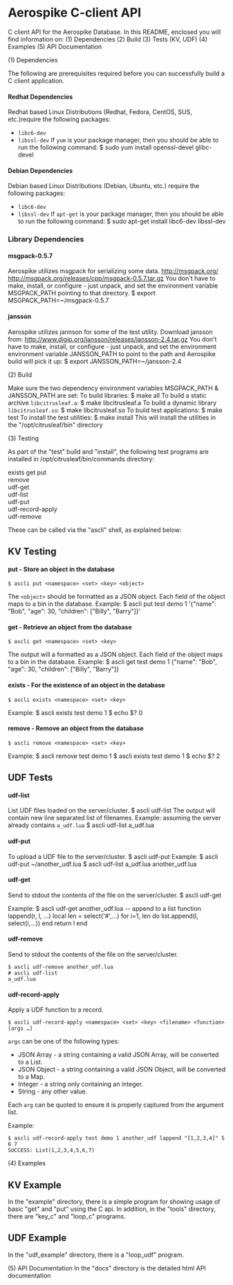 # Aerospike C-client API

C client API for the Aerospike Database.
In this README, enclosed you will find information on:
(1) Dependencies
(2) Build
(3) Tests (KV, UDF)
(4) Examples
(5) API Documentation

(1) Dependencies

The following are prerequisites required before you can successfully build a C client application. 

#### Redhat Dependencies
Redhat based Linux Distributions (Redhat, Fedora, CentOS, SUS, etc.)require the following packages:
* `libc6-dev`
* `libssl-dev`
If `yum` is your package manager, then you should be able to run the following command:
    $ sudo yum install openssl-devel glibc-devel 

#### Debian Dependencies
Debian based Linux Distributions (Debian, Ubuntu, etc.) require the following packages:
* `libc6-dev`
* `libssl-dev`
If `apt-get` is your package manager, then you should be able to run the following command:
	$ sudo apt-get install libc6-dev libssl-dev 

### Library Dependencies
#### msgpack-0.5.7
Aerospike utilizes msgpack for serializing some data. http://msgpack.org/  
http://msgpack.org/releases/cpp/msgpack-0.5.7.tar.gz 
You don't have to make, install, or configure - just unpack, and set the environment
variable MSGPACK_PATH pointing to that directory.
	$ export MSGPACK_PATH=~/msgpack-0.5.7
 
#### jansson
Aerospike utilizes jannson for some of the test utility. 
Download jansson from: http://www.digip.org/jansson/releases/jansson-2.4.tar.gz 
You don't have to make, install, or configure - just unpack, and set the environment
environment variable JANSSON_PATH to point to the path and Aerospike build will pick it up:
	$ export JANSSON_PATH=~/jansson-2.4

(2) Build

Make sure the two dependency environment variables MSGPACK_PATH & JANSSON_PATH are set:
To build libraries:
	$ make all
To build a static archive `libcitrusleaf.a`:
	$ make libcitrusleaf.a
To build a dynamic library `libcitrusleaf.so`:
	$ make libcitrusleaf.so
To build test applications:
	$ make test
To install the test utilities:
	$ make install
This will install the utilities in the "/opt/citrusleaf/bin" directory

(3) Testing

As part of the "test" build and "install", the following test programs are installed in 
/opt/citrusleaf/bin/commands directory:

exists
get
put  
remove  
udf-get  
udf-list  
udf-put  
udf-record-apply  
udf-remove

These can be called via the "ascli" shell, as explained below:

## KV Testing
#### put - Store an object in the database
	$ ascli put <namespace> <set> <key> <object>
The `<object>` should be formatted as a JSON object. Each field of the object maps to a bin in the database.
Example:
	$ ascli put test demo 1 '{"name": "Bob", "age": 30, "children": ["Billy", "Barry"]}'

#### get - Retrieve an object from the database
	$ ascli get <namespace> <set> <key>
The output will a formatted as a JSON object. Each field of the object maps to a bin in the database.
Example:
	$ ascli get test demo 1
	{"name": "Bob", "age": 30, "children": ["Billy", "Barry"]}

#### exists - For the existence of an object in the database
	$ ascli exists <namespace> <set> <key>
Example:
	$ ascli exists test demo 1
	$ echo $?
	0

#### remove - Remove an object from the database
	$ ascli remove <namespace> <set> <key>
Example:
	$ ascli remove test demo 1
	$ ascli exists test demo 1
	$ echo $?
	2


## UDF Tests

#### udf-list
List UDF files loaded on the server/cluster.
	$ ascli udf-list
The output will contain new line separated list of filenames.
Example: assuming the server already contains `a_udf.lua`
	$ ascli udf-list
	a_udf.lua

#### udf-put
To upload a UDF file to the server/cluster.
	$ ascli udf-put <filepath>
Example:
	$ ascli udf-put ~/another_udf.lua
	$ ascli udf-list
	a_udf.lua
	another_udf.lua

#### udf-get
Send to stdout the contents of the file on the server/cluster.
	$ ascli udf-get <filename>
	
Example:
	$ ascli udf-get another_udf.lua
	-- append to a list
	function lappend(r, l, ...)
        local len = select('#',...)
        for i=1, len do
            list.append(l, select(i,...))
        end
		return l
	end

#### udf-remove
Send to stdout the contents of the file on the server/cluster.

	$ ascli udf-remove another_udf.lua
	# ascli udf-list
	a_udf.lua

#### udf-record-apply
Apply a UDF function to a record.

	$ ascli udf-record-apply <namespace> <set> <key> <filename> <function> [args …]

`args` can be one of the following types:

* JSON Array - a string containing a valid JSON Array, will be converted to a List.
* JSON Object - a string containing a valid JSON Object, will be converted to a Map.
* Integer - a string only containing an integer.
* String - any other value.

Each `arg` can be quoted to ensure it is properly captured from the argument list.

Example:

	$ ascli udf-record-apply test demo 1 another_udf lappend "[1,2,3,4]" 5 6 7
	SUCCESS: List(1,2,3,4,5,6,7)

(4) Examples

## KV Example
In the "example" directory, there is a simple program for showing usage of basic "get" and "put" using the C api.
In addition, in the "tools" directory, there are "key_c" and "loop_c" programs.

## UDF Example
In the "udf_example" directory, there is a "loop_udf" program.

(5) API Documentation
In the "docs" directory is the detailed html API documentation


